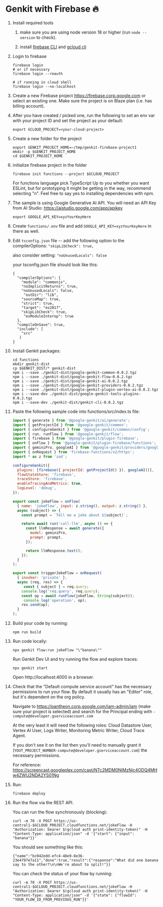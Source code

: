 
# Genkit with Firebase 🔥

1. Install required tools

    1. make sure you are using node version 18 or higher (run `node --version` to check).

    1. install [firebase CLI](https://firebase.google.com/docs/cli) and [gcloud cli](https://cloud.google.com/sdk/docs/install)

1. Login to firebase

   ```
   firebase login
   # or if necessary
   firebase login --reauth

   # if running in cloud shell
   firebase login --no-localhost 
   ```

1. Create a new Firebase project https://firebase.corp.google.com or select an existing one. Make sure the project is on Blaze plan (i.e. has billing account).

1. After you have created / picked one, run the following to set an env var with your project ID and set the project as your default:

    ```
    export GCLOUD_PROJECT=<your-cloud-project>
    ```

1. Create a new folder for the project

   ```
   export GENKIT_PROJECT_HOME=~/tmp/genkit-firebase-project1
   mkdir -p $GENKIT_PROJECT_HOME
   cd $GENKIT_PROJECT_HOME
   ```

1. initialize firebase project in the folder

    ```
    firebase init functions --project $GCLOUD_PROJECT
    ```

    For functions language pick TypeScript
    Up to you whether you want ESLint, but for prototyping it might be getting in the way, recommend selecting "n".
    Feel free to say yes to installing dependencies with npm.

1. The sample is using Google Generative AI API. You will need an API Key from AI Studio: https://aistudio.google.com/app/apikey

    ```
    export GOOGLE_API_KEY=xyzYourKeyHere
    ```

1. Create `functions/.env` file and add `GOOGLE_API_KEY=xyzYourKeyHere` in there as well.

1. Edit `tsconfig.json` file -- add the following option to the compilerOptions: `"skipLibCheck": true,`

    also consider setting: `"noUnusedLocals": false`

    your tsconfig.json file should look like this:
     ```
     {
       "compilerOptions": {
         "module": "commonjs",
         "noImplicitReturns": true,
         "noUnusedLocals": false,
          "outDir": "lib",
         "sourceMap": true,
         "strict": true,
         "target": "es2017",
         "skipLibCheck": true,
          "esModuleInterop": true
       },
       "compileOnSave": true,
       "include": [
         "src"
        ]
     }    
     ```

1. Install Genkit packages:

    ```
    cd functions
    mkdir genkit-dist
    cp $GENKIT_DIST/* genkit-dist
    npm i --save ./genkit-dist/google-genkit-common-0.0.2.tgz
    npm i --save ./genkit-dist/google-genkit-flow-0.0.2.tgz
    npm i --save ./genkit-dist/google-genkit-ai-0.0.2.tgz
    npm i --save ./genkit-dist/google-genkit-providers-0.0.2.tgz 
    npm i --save ./genkit-dist/google-genkit-plugin-vertex-ai-0.0.2.tgz
    npm i --save-dev ./genkit-dist/google-genkit-tools-plugins-0.0.2.tgz
    npm i --save-dev ./genkit-dist/genkit-cli-0.0.2.tgz
    ```

1. Paste the following sample code into functions/src/index.ts file:
     ```javascript
     import { generate } from '@google-genkit/ai/generate';
     import { getProjectId } from '@google-genkit/common';
     import { configureGenkit } from '@google-genkit/common/config';
     import { run, runFlow } from '@google-genkit/flow';
     import { firebase } from '@google-genkit/plugin-firebase';
     import { onFlow } from '@google-genkit/plugin-firebase/functions';
     import { geminiPro, googleAI } from '@google-genkit/providers/google-ai';
     import { onRequest } from 'firebase-functions/v2/https';
     import * as z from 'zod';

     configureGenkit({
       plugins: [firebase({ projectId: getProjectId() }), googleAI()],
       flowStateStore: 'firebase',
       traceStore: 'firebase',
       enableTracingAndMetrics: true,
       logLevel: 'debug',
     });

     export const jokeFlow = onFlow(
       { name: 'jokeFlow', input: z.string(), output: z.string() },
       async (subject) => {
         const prompt = `Tell me a joke about ${subject}`;
  
         return await run('call-llm', async () => {
           const llmResponse = await generate({
             model: geminiPro,
             prompt: prompt,
           });
  
           return llmResponse.text();
         });
       }
     );

     export const triggerJokeFlow = onRequest(
       { invoker: 'private' },
       async (req, res) => {
          const { subject } = req.query;
         console.log('req.query', req.query);
         const op = await runFlow(jokeFlow, String(subject));
          console.log('operation', op);
         res.send(op);
       }
     );
     ```

2. Build your code by running: 
    
    ```
    npm run build
    ```

3. Run code locally: 

    ```
    npx genkit flow:run jokeFlow "\"banana\""
    ```

    Run Genkit Dev UI and try running the flow and explore traces:

    ```
    npx genkit start
    ```

    Open http://localhost:4000 in a browser.

4. Check that the "Default compute service account" has the necessary permissions to run your flow. By default it usually has an "Editor" role, but it's dependent on the org policy.

    Navigate to https://pantheon.corp.google.com/iam-admin/iam (make sure your project is selected) and search for the Principal ending with `-compute@developer.gserviceaccount.com`

    At the very least it will need the following roles: Cloud Datastore User, Vertex AI User, Logs Writer, Monitoring Metric Writer, Cloud Trace Agent.

    If you don't see it on the list then you'll need to manually grant it (`YOUT_PROJECT_NUMBER-compute@developer.gserviceaccount.com`) the necessary permissions.

    For reference: https://screencast.googleplex.com/cast/NTc2MDM0NjMzNjc4ODQ4MHw4ZWU2NDA2YS01Ng

5. Run: 

    ```
    firebase deploy
    ```

6. Run the flow via the REST API.

    You can  run the flow synchronously (blocking):

    ```
    curl -m 70 -X POST https://us-central1-$GCLOUD_PROJECT.cloudfunctions.net/jokeFlow -H "Authorization: bearer $(gcloud auth print-identity-token)" -H "Content-Type: application/json" -d '{"start": {"input": "banana"}}'
    ```

    You should see something like this:
    
    ```
    {"name":"bc042edd-efc4-48e9-8e36-23e4797e7a11","done":true,"result":{"response":"What did one banana say to the other?\n\nWe're about to split!"}}
    ```

    You can check the status of your flow by running:
    ```
    curl -m 70 -X POST https://us-central1-$GCLOUD_PROJECT.cloudfunctions.net/jokeFlow -H "Authorization: bearer $(gcloud auth print-identity-token)" -H "Content-Type: application/json" -d '{"state": {"flowId": "YOUR_FLOW_ID_FROM_PREVIOUS_RUN"}}'
    ```